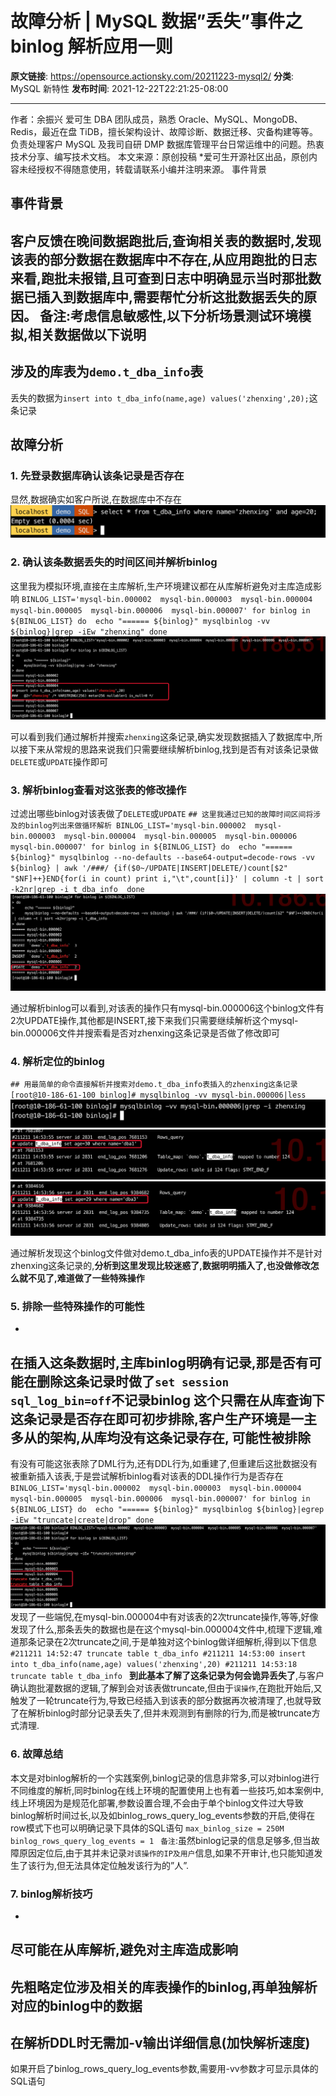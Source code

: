 # 故障分析 | MySQL 数据”丢失”事件之 binlog 解析应用一则

**原文链接**: https://opensource.actionsky.com/20211223-mysql2/
**分类**: MySQL 新特性
**发布时间**: 2021-12-22T22:21:25-08:00

---

作者：余振兴
爱可生 DBA 团队成员，熟悉 Oracle、MySQL、MongoDB、Redis，最近在盘 TiDB，擅长架构设计、故障诊断、数据迁移、灾备构建等等。负责处理客户 MySQL 及我司自研 DMP 数据库管理平台日常运维中的问题。热衷技术分享、编写技术文档。
本文来源：原创投稿
*爱可生开源社区出品，原创内容未经授权不得随意使用，转载请联系小编并注明来源。
事件背景
## 事件背景
> 
客户反馈在晚间数据跑批后,查询相关表的数据时,发现该表的部分数据在数据库中不存在,从应用跑批的日志来看,跑批未报错,且可查到日志中明确显示当时那批数据已插入到数据库中,需要帮忙分析这批数据丢失的原因。
备注:考虑信息敏感性,以下分析场景测试环境模拟,相关数据做以下说明
- 
涉及的库表为`demo.t_dba_info`表
- 
丢失的数据为`insert into t_dba_info(name,age) values('zhenxing',20);`这条记录
## 故障分析
### 1. 先登录数据库确认该条记录是否存在
> 
显然,数据确实如客户所说,在数据库中不存在
![Image](.img/fb09c591.png)
### 2. 确认该条数据丢失的时间区间并解析binlog
> 
这里我为模拟环境,直接在主库解析,生产环境建议都在从库解析避免对主库造成影响
`BINLOG_LIST='mysql-bin.000002  mysql-bin.000003  mysql-bin.000004  mysql-bin.000005  mysql-bin.000006  mysql-bin.000007'
for binlog in ${BINLOG_LIST}
do 
echo "====== ${binlog}"
mysqlbinlog -vv ${binlog}|grep -iEw "zhenxing"
done
`
![Image](.img/12bebfd4.png)
> 
可以看到我们通过解析并搜索`zhenxing`这条记录,确实发现数据插入了数据库中,所以接下来从常规的思路来说我们只需要继续解析binlog,找到是否有对该条记录做`DELETE`或`UPDATE`操作即可
### 3. 解析binlog查看对这张表的修改操作
> 
过滤出哪些binlog对该表做了`DELETE`或`UPDATE`
`## 这里我通过已知的故障时间区间将涉及的binlog列出来做循环解析
BINLOG_LIST='mysql-bin.000002  mysql-bin.000003  mysql-bin.000004  mysql-bin.000005  mysql-bin.000006  mysql-bin.000007'
for binlog in ${BINLOG_LIST}
do 
echo "====== ${binlog}"
mysqlbinlog --no-defaults --base64-output=decode-rows -vv ${binlog} | awk '/###/ {if($0~/UPDATE|INSERT|DELETE/)count[$2" "$NF]++}END{for(i in count) print i,"\t",count[i]}' | column -t | sort -k2nr|grep -i t_dba_info 
done
`
![Image](.img/efd1429e.png)
> 
通过解析binlog可以看到,对该表的操作只有mysql-bin.000006这个binlog文件有2次UPDATE操作,其他都是INSERT,接下来我们只需要继续解析这个mysql-bin.000006文件并搜索看是否对zhenxing这条记录是否做了修改即可
### 4. 解析定位的binlog
`## 用最简单的命令直接解析并搜索对demo.t_dba_info表插入的zhenxing这条记录
[root@10-186-61-100 binlog]# mysqlbinlog -vv mysql-bin.000006|less
`
![Image](.img/6f5ac503.png)
![Image](.img/406b2a1b.png)
![Image](.img/1bb76798.png)
> 
通过解析发现这个binlog文件做对demo.t_dba_info表的UPDATE操作并不是针对zhenxing这条记录的,**分析到这里发现比较迷惑了,数据明明插入了,也没做修改怎么就不见了,难道做了一些特殊操作**
### 5. 排除一些特殊操作的可能性
- 
在插入这条数据时,主库binlog明确有记录,那是否有可能在删除这条记录时做了`set session sql_log_bin=off`不记录binlog
这个只需在从库查询下这条记录是否存在即可初步排除,客户生产环境是一主多从的架构,从库均没有这条记录存在, **可能性被排除**
- 
有没有可能这张表除了DML行为,还有DDL行为,如重建了,但重建后这批数据没有被重新插入该表,于是尝试解析binlog看对该表的DDL操作行为是否存在
`BINLOG_LIST='mysql-bin.000002  mysql-bin.000003  mysql-bin.000004  mysql-bin.000005  mysql-bin.000006  mysql-bin.000007'
for binlog in ${BINLOG_LIST}
do 
echo "====== ${binlog}"
mysqlbinlog ${binlog}|egrep -iEw "truncate|create|drop"
done
`
![Image](.img/2f7455b4.png)
发现了一些端倪,在mysql-bin.000004中有对该表的2次truncate操作,等等,好像发现了什么,那条丢失的数据也是在这个mysql-bin.000004文件中,梳理下逻辑,难道那条记录在2次truncate之间,于是单独对这个binlog做详细解析,得到以下信息
`#211211 14:52:47 truncate table t_dba_info
#211211 14:53:00 insert into t_dba_info(name,age) values('zhenxing',20)
#211211 14:53:18 truncate table t_dba_info
`
**到此基本了解了这条记录为何会诡异丢失了**,与客户确认跑批灌数据的逻辑,了解到会对该表做truncate,但由于`误操作`,在跑批开始后,又触发了一轮truncate行为,导致已经插入到该表的部分数据再次被清理了,也就导致了在解析binlog时部分记录丢失了,但并未观测到有删除的行为,而是被truncate方式清理.
### 6. 故障总结
> 
本文是对binlog解析的一个实践案例,binlog记录的信息非常多,可以对binlog进行不同维度的解析,同时binlog在线上环境的配置使用上也有着一些技巧,如本案例中,线上环境因为是规范化部署,参数设置合理,不会由于单个binlog文件过大导致binlog解析时间过长,以及如binlog_rows_query_log_events参数的开启,使得在row模式下也可以明确记录下具体的SQL语句
`max_binlog_size = 250M
binlog_rows_query_log_events = 1
`
`备注`:虽然binlog记录的信息足够多,但当故障原因定位后,由于其并未记录`对该操作的IP及用户`信息,如果不开审计,也只能知道发生了该行为,但无法具体定位触发该行为的&#8221;人&#8221;.
### 7. binlog解析技巧
- 
尽可能在从库解析,避免对主库造成影响
- 
先粗略定位涉及相关的库表操作的binlog,再单独解析对应的binlog中的数据
- 
在解析DDL时无需加-v输出详细信息(加快解析速度)
- 
如果开启了binlog_rows_query_log_events参数,需要用-vv参数才可显示具体的SQL语句